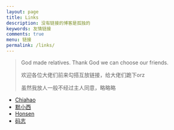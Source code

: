 ```yaml
---
layout: page
title: Links
description: 没有链接的博客是孤独的
keywords: 友情链接
comments: true
menu: 链接
permalink: /links/
---
```


> God made relatives. Thank God we can choose our friends.
>
> 欢迎各位大佬们前来勾搭互放链接，给大佬们跪下orz
>
> 虽然我放人一般不经过主人同意，略略略

* [Chiahao](http://Chiahao.top)
* [默小西](http://http://momomoxiaoxi.com)
* [Honsen](http://honsen.top)
* [码志](http://gubiqin.top)
